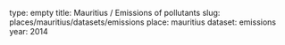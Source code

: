 type: empty
title: Mauritius / Emissions of pollutants
slug: places/mauritius/datasets/emissions
place: mauritius
dataset: emissions
year: 2014
